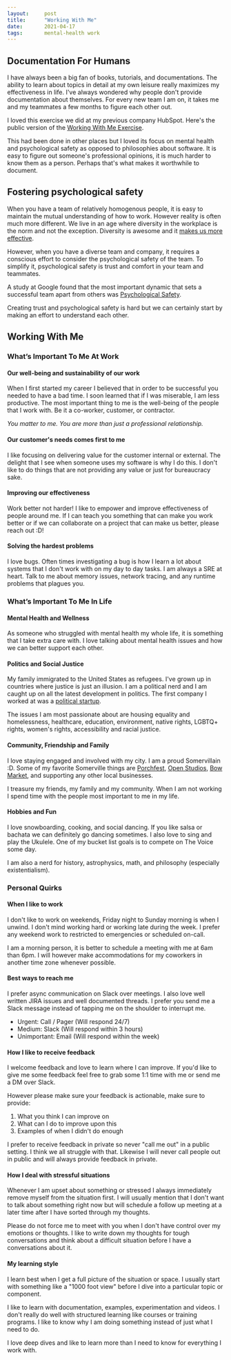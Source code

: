 ```yaml
---
layout:     post
title:      "Working With Me"
date:       2021-04-17
tags:       mental-health work
---
```


## Documentation For Humans

I have always been a big fan of books, tutorials, and documentations. The
ability to learn about topics in detail at my own leisure really maximizes my
effectiveness in life. I've always wondered why people don't provide
documentation about themselves. For every new team I am on, it takes me and my
teammates a few months to figure each other out.

I loved this exercise we did at my previous company HubSpot. Here's the public
version of the [Working With Me Exercise](https://bit.ly/2Q7OyGz).

This had been done in other places but I loved its focus on mental health and
psychological safety as opposed to philosophies about software. It is easy to
figure out someone's professional opinions, it is much harder to know them as a
person. Perhaps that's what makes it worthwhile to document.

## Fostering psychological safety

When you have a team of relatively homogenous people, it is easy to maintain the
mutual understanding of how to work. However reality is often much more
different. We live in an age where diversity in the workplace is the norm and
not the exception. Diversity is awesome and it [makes us more
effective](https://bit.ly/3sotoRy).

However, when you have a diverse team and company, it requires a conscious
effort to consider the psychological safety of the team. To simplify it,
psychological safety is trust and comfort in your team and teammates.

A study at Google found that the most important dynamic that sets a successful
team apart from others was [Psychological Safety](https://bit.ly/32lJBwl).

Creating trust and psychological safety is hard but we can certainly start by
making an effort to understand each other.

## Working With Me

### What’s Important To Me At Work

#### Our well-being and sustainability of our work

When I first started my career I believed that in order to be successful you
needed to have a bad time. I soon learned that if I was miserable, I am less
productive. The most important thing to me is the well-being of the people that
I work with. Be it a co-worker, customer, or contractor.

*You matter to me. You are more than just a professional relationship.*

#### Our customer's needs comes first to me

I like focusing on delivering value for the customer internal or external. The
delight that I see when someone uses my software is why I do this. I don't like
to do things that are not providing any value or just for bureaucracy sake.

#### Improving our effectiveness

Work better not harder! I like to empower and improve effectiveness of people
around me. If I can teach you something that can make you work better or if we
can collaborate on a project that can make us better, please reach out :D!

#### Solving the hardest problems

I love bugs. Often times investigating a bug is how I learn a lot about systems
that I don't work with on my day to day tasks. I am always a SRE at heart. Talk
to me about memory issues, network tracing, and any runtime problems that
plagues you.

### What’s Important To Me In Life

#### Mental Health and Wellness

As someone who struggled with mental health my whole life, it is something that
I take extra care with. I love talking about mental health issues and how we can
better support each other.

#### Politics and Social Justice

My family immigrated to the United States as refugees. I've grown up in
countries where justice is just an illusion. I am a political nerd and I am
caught up on all the latest development in politics. The first company I worked
at was a [political startup](https://bit.ly/2Q8l2Av).

The issues I am most passionate about are housing equality and homelessness,
healthcare, education, environment, native rights, LGBTQ+ rights, women's
rights, accessibility and racial justice.

#### Community, Friendship and Family

I love staying engaged and involved with my city. I am a proud Somervillain :D.
Some of my favorite Somerville things are [Porchfest](https://bit.ly/32k9zR2),
[Open Studios](https://bit.ly/3geg6oD), [Bow Market](https://bit.ly/3uRDGLS),
and supporting any other local businesses.

I treasure my friends, my family and my community. When I am not working I spend
time with the people most important to me in my life.

#### Hobbies and Fun

I love snowboarding, cooking, and social dancing. If you like salsa or bachata
we can definitely go dancing sometimes. I also love to sing and play the
Ukulele. One of my bucket list goals is to compete on The Voice some day.

I am also a nerd for history, astrophysics, math, and philosophy (especially
existentialism).

### Personal Quirks

#### When I like to work

I don't like to work on weekends, Friday night to Sunday morning is when I
unwind. I don't mind working hard or working late during the week. I prefer any
weekend work to restricted to emergencies or scheduled on-call.

I am a morning person, it is better to schedule a meeting with me at 6am than
6pm. I will however make accommodations for my coworkers in another time zone
whenever possible.

#### Best ways to reach me

I prefer async communication on Slack over meetings. I also love well written
JIRA issues and well documented threads. I prefer you send me a Slack message
instead of tapping me on the shoulder to interrupt me.

>
- Urgent: Call / Pager (Will respond 24/7)
- Medium: Slack (Will respond within 3 hours)
- Unimportant: Email (Will respond within the week)

#### How I like to receive feedback

I welcome feedback and love to learn where I can improve. If you'd like to give
me some feedback feel free to grab some 1:1 time with me or send me a DM over
Slack.

However please make sure your feedback is actionable, make sure to provide:

1. What you think I can improve on
2. What can I do to improve upon this
3. Examples of when I didn't do enough

I prefer to receive feedback in private so never "call me out" in a public
setting. I think we all struggle with that. Likewise I will never call people
out in public and will always provide feedback in private.

#### How I deal with stressful situations

Whenever I am upset about something or stressed I always immediately remove
myself from the situation first. I will usually mention that I don't want to
talk about something right now but will schedule a follow up meeting at a later
time after I have sorted through my thoughts.

Please do not force me to meet with you when I don't have control over my
emotions or thoughts. I like to write down my thoughts for tough conversations
and think about a difficult situation before I have a conversations about it.

#### My learning style

I learn best when I get a full picture of the situation or space. I usually
start with something like a "1000 foot view" before I dive into a particular
topic or component.

I like to learn with documentation, examples, experimentation and videos. I
don't really do well with structured learning like courses or training programs.
I like to know why I am doing something instead of just what I need to do.

I love deep dives and like to learn more than I need to know for everything I
work with.

